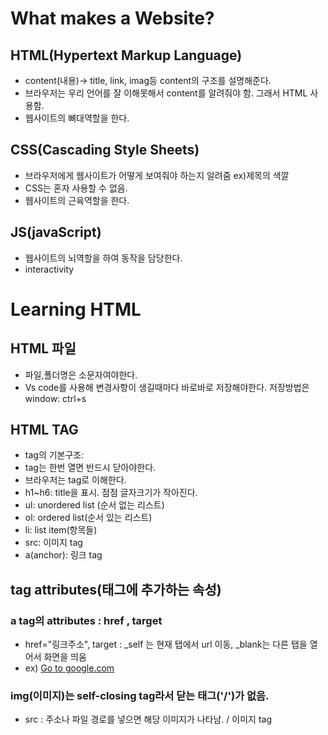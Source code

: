 # What makes a Website?
## HTML(Hypertext Markup Language)
- content(내용)-> title, link, imag등 content의 구조를 설명해준다.
- 브라우저는 우리 언어를 잘 이해못해서 content를 알려줘야 함. 그래서 HTML 사용함.
- 웹사이트의 뼈대역할을 한다.

## CSS(Cascading Style Sheets)
- 브라우저에게 웹사이트가 어떻게 보여줘야 하는지 알려줌  ex)제목의 색깔
- CSS는 혼자 사용할 수 없음.
- 웹사이트의 근육역할을 한다.

## JS(javaScript)
- 웹사이트의 뇌역할을 하여 동작을 담당한다.
- interactivity

# Learning HTML
## HTML 파일
- 파일,폴더명은 소문자여야한다.
- Vs code를 사용해 변경사항이 생길때마다 바로바로 저장해야한다. 저장방법은 window: ctrl+s

## HTML TAG
- tag의 기본구조:
- tag는 한번 열면 반드시 닫아야한다. 
- 브라우저는 tag로 이해한다.
- h1~h6: title을 표시. 점점 글자크기가 작아진다.
- ul: unordered list (순서 없는 리스트)
- ol: ordered list(순서 있는 리스트)
- li: list item(항목들)
- src: 이미지 tag
- a(anchor): 링크 tag 

## tag attributes(태그에 추가하는 속성)
### a tag의 attributes : href , target
- href="링크주소", target : _self 는 현재 탭에서 url 이동, _blank는 다른 탭을 열어서 화면을 띄움
- ex) <a href="http://google.com" target="_blank">Go to google.com</a>
### img(이미지)는 self-closing tag라서 닫는 태그('/')가 없음. 
- src : 주소나 파일 경로를 넣으면 해당 이미지가 나타남. / 이미지 tag
